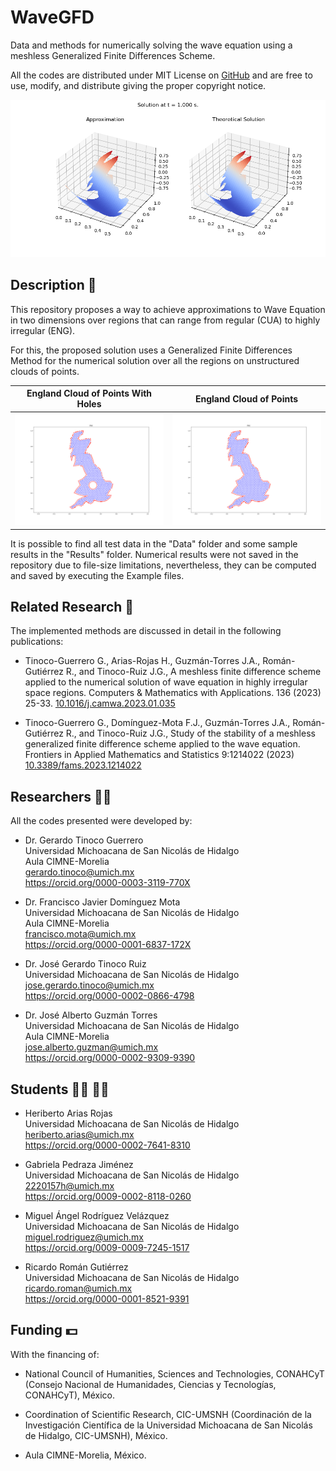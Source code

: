 # WaveGFD
Data and methods for numerically solving the wave equation using a meshless Generalized Finite Differences Scheme.

All the codes are distributed under MIT License on [GitHub](https://github.com/gstinoco/WaveGFD) and are free to use, modify, and distribute giving the proper copyright notice.

![Approximate and Theoretical solutions of the problem on ENG region](/Results/Example%201/Clouds/ENG/ENG_3_1.00s.png)

## Description :memo:
This repository proposes a way to achieve approximations to Wave Equation in two dimensions over regions that can range from regular (CUA) to highly irregular (ENG).

For this, the proposed solution uses a Generalized Finite Differences Method for the numerical solution over all the regions on unstructured clouds of points.

England Cloud of Points With Holes                            | England Cloud of Points
:------------------------------------------------------------:|:------------------------------------------------------------:
![England Bay Cloud of Points](/Data/Holes/3/ENG.png)         | ![England Bay Cloud of Points](/Data/Clouds/3/ENG.png)

It is possible to find all test data in the "Data" folder and some sample results in the "Results" folder. Numerical results were not saved in the repository due to file-size limitations, nevertheless, they can be computed and saved by executing the Example files.

## Related Research :blue_book:
The implemented methods are discussed in detail in the following publications:

  - Tinoco-Guerrero G., Arias-Rojas H., Guzmán-Torres J.A., Román-Gutiérrez R., and Tinoco-Ruiz J.G., A meshless finite difference scheme applied to the numerical solution of wave equation in highly irregular space regions. Computers & Mathematics with Applications. 136 (2023) 25-33. [10.1016/j.camwa.2023.01.035](https://doi.org/10.1016/j.camwa.2023.01.035)
  
  - Tinoco-Guerrero G., Domínguez-Mota F.J., Guzmán-Torres J.A., Román-Gutiérrez R., and Tinoco-Ruiz J.G., Study of the stability of a meshless generalized finite difference scheme applied to the wave equation. Frontiers in Applied Mathematics and Statistics 9:1214022 (2023) [10.3389/fams.2023.1214022](http://dx.doi.org/10.3389/fams.2023.1214022)

## Researchers :scientist:
All the codes presented were developed by:
    
  - Dr. Gerardo Tinoco Guerrero<br>
    Universidad Michoacana de San Nicolás de Hidalgo<br>
    Aula CIMNE-Morelia<br>
    gerardo.tinoco@umich.mx<br>
    https://orcid.org/0000-0003-3119-770X

  - Dr. Francisco Javier Domínguez Mota<br>
    Universidad Michoacana de San Nicolás de Hidalgo<br>
    Aula CIMNE-Morelia<br>
    francisco.mota@umich.mx<br>
    https://orcid.org/0000-0001-6837-172X
  
  - Dr. José Gerardo Tinoco Ruiz<br>
    Universidad Michoacana de San Nicolás de Hidalgo<br>
    jose.gerardo.tinoco@umich.mx<br>
    https://orcid.org/0000-0002-0866-4798

  - Dr. José Alberto Guzmán Torres<br>
    Universidad Michoacana de San Nicolás de Hidalgo<br>
    Aula CIMNE-Morelia<br>
    jose.alberto.guzman@umich.mx<br>
    https://orcid.org/0000-0002-9309-9390

## Students :man_student: :woman_student:
  - Heriberto Arias Rojas<br>
    Universidad Michoacana de San Nicolás de Hidalgo<br>
    heriberto.arias@umich.mx<br>
    https://orcid.org/0000-0002-7641-8310

  - Gabriela Pedraza Jiménez<br>
    Universidad Michoacana de San Nicolás de Hidalgo<br>
    2220157h@umich.mx<br>
    https://orcid.org/0009-0002-8118-0260
  
  - Miguel Ángel Rodríguez Velázquez<br>
    Universidad Michoacana de San Nicolás de Hidalgo<br>
    miguel.rodriguez@umich.mx<br>
    https://orcid.org/0009-0009-7245-1517
  
  - Ricardo Román Gutiérrez<br>
    Universidad Michoacana de San Nicolás de Hidalgo<br>
    ricardo.roman@umich.mx<br>
    https://orcid.org/0000-0001-8521-9391

## Funding :dollar:
With the financing of:

  - National Council of Humanities, Sciences and Technologies, CONAHCyT (Consejo Nacional de Humanidades, Ciencias y Tecnologías, CONAHCyT), México.
  
  - Coordination of Scientific Research, CIC-UMSNH (Coordinación de la Investigación Científica de la Universidad Michoacana de San Nicolás de Hidalgo, CIC-UMSNH), México.
  
  - Aula CIMNE-Morelia, México.